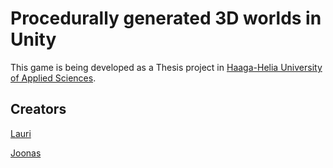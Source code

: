 # Procedurally generated 3D worlds in Unity
This game is being developed as a Thesis project in [Haaga-Helia University of Applied Sciences](https://www.haaga-helia.fi/en).

## Creators
[Lauri](https://github.com/l1l1l1l1l)

[Joonas](https://github.com/joonasrom)
